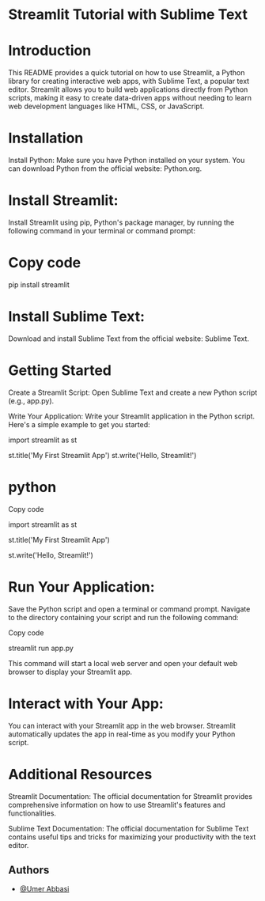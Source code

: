 # Streamlit Tutorial with Sublime Text
# Introduction
This README provides a quick tutorial on how to use Streamlit, a Python library for creating interactive web apps, with Sublime Text, a popular text editor. Streamlit allows you to build web applications directly from Python scripts, making it easy to create data-driven apps without needing to learn web development languages like HTML, CSS, or JavaScript.

# Installation
Install Python: Make sure you have Python installed on your system. You can download Python from the official website: Python.org.

# Install Streamlit:
 Install Streamlit using pip, Python's package manager, by running the following command in your terminal or command prompt:

# Copy code
pip install streamlit

# Install Sublime Text: 
Download and install Sublime Text from the official website: Sublime Text.

# Getting Started
Create a Streamlit Script: Open Sublime Text and create a new Python script (e.g., app.py).

Write Your Application: Write your Streamlit application in the Python script. Here's a simple example to get you started:

import streamlit as st

st.title('My First Streamlit App')
st.write('Hello, Streamlit!')

# python
Copy code

import streamlit as st

st.title('My First Streamlit App')

st.write('Hello, Streamlit!')

# Run Your Application: 
Save the Python script and open a terminal or command prompt. Navigate to the directory containing your script and run the following command:


Copy code

streamlit run app.py

This command will start a local web server and open your default web browser to display your Streamlit app.

# Interact with Your App: 
You can interact with your Streamlit app in the web browser. Streamlit automatically updates the app in real-time as you modify your Python script.

# Additional Resources
Streamlit Documentation: The official documentation for Streamlit provides comprehensive information on how to use Streamlit's features and functionalities.

Sublime Text Documentation: The official documentation for Sublime Text contains useful tips and tricks for maximizing your productivity with the text editor.
## Authors

- [@Umer Abbasi](https://www.github.com/umerabbasi658)

